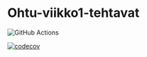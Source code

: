 # Ohtu-viikko1-tehtavat

![GitHub Actions](https://github.com/Maijjay/ohtu-2022-viikko1/workflows/CI/badge.svg)

[![codecov](https://codecov.io/gh/Maijjay/ohtu-2022-viikko1/branch/main/graph/badge.svg?token=TG5G7RXIZR)](https://codecov.io/gh/Maijjay/ohtu-2022-viikko1)

[](https://github.com/Maijjay/ohtu-tehtavat)
